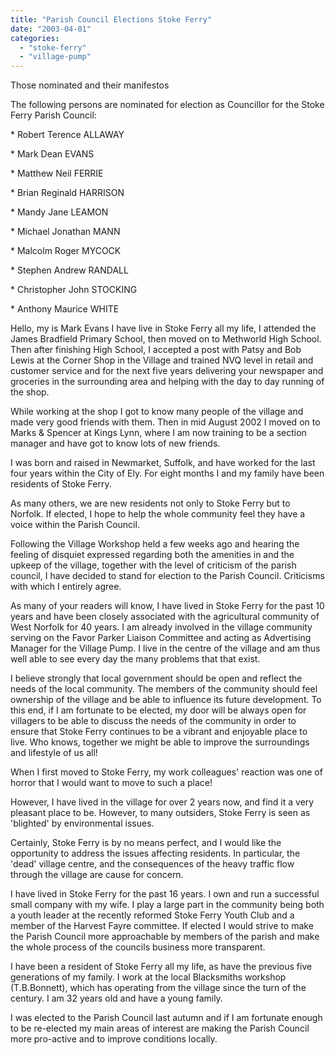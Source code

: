 ```yaml
---
title: "Parish Council Elections Stoke Ferry"
date: "2003-04-01"
categories: 
  - "stoke-ferry"
  - "village-pump"
---
```


Those nominated and their manifestos

The following persons are nominated for election as Councillor for the Stoke Ferry Parish Council:

\* Robert Terence ALLAWAY

\* Mark Dean EVANS

\* Matthew Neil FERRIE

\* Brian Reginald HARRISON

\* Mandy Jane LEAMON

\* Michael Jonathan MANN

\* Malcolm Roger MYCOCK

\* Stephen Andrew RANDALL

\* Christopher John STOCKING

\* Anthony Maurice WHITE

Hello, my is Mark Evans I have live in Stoke Ferry all my life, I attended the James Bradfield Primary School, then moved on to Methworld High School. Then after finishing High School, I accepted a post with Patsy and Bob Lewis at the Corner Shop in the Village and trained NVQ level in retail and customer service and for the next five years delivering your newspaper and groceries in the surrounding area and helping with the day to day running of the shop.

While working at the shop I got to know many people of the village and made very good friends with them. Then in mid August 2002 I moved on to Marks & Spencer at Kings Lynn, where I am now training to be a section manager and have got to know lots of new friends.

I was born and raised in Newmarket, Suffolk, and have worked for the last four years within the City of Ely. For eight months I and my family have been residents of Stoke Ferry.

As many others, we are new residents not only to Stoke Ferry but to Norfolk. If elected, I hope to help the whole community feel they have a voice within the Parish Council.

Following the Village Workshop held a few weeks ago and hearing the feeling of disquiet expressed regarding both the amenities in and the upkeep of the village, together with the level of criticism of the parish council, I have decided to stand for election to the Parish Council. Criticisms with which I entirely agree.

As many of your readers will know, I have lived in Stoke Ferry for the past 10 years and have been closely associated with the agricultural community of West Norfolk for 40 years. I am already involved in the village community serving on the Favor Parker Liaison Committee and acting as Advertising Manager for the Village Pump. I live in the centre of the village and am thus well able to see every day the many problems that that exist.

I believe strongly that local government should be open and reflect the needs of the local community. The members of the community should feel ownership of the village and be able to influence its future development. To this end, if I am fortunate to be elected, my door will be always open for villagers to be able to discuss the needs of the community in order to ensure that Stoke Ferry continues to be a vibrant and enjoyable place to live. Who knows, together we might be able to improve the surroundings and lifestyle of us all!

When I first moved to Stoke Ferry, my work colleagues' reaction was one of horror that I would want to move to such a place!

However, I have lived in the village for over 2 years now, and find it a very pleasant place to be. However, to many outsiders, Stoke Ferry is seen as 'blighted' by environmental issues.

Certainly, Stoke Ferry is by no means perfect, and I would like the opportunity to address the issues affecting residents. In particular, the 'dead' village centre, and the consequences of the heavy traffic flow through the village are cause for concern.

I have lived in Stoke Ferry for the past 16 years. I own and run a successful small company with my wife. I play a large part in the community being both a youth leader at the recently reformed Stoke Ferry Youth Club and a member of the Harvest Fayre committee. If elected I would strive to make the Parish Council more approachable by members of the parish and make the whole process of the councils business more transparent.

I have been a resident of Stoke Ferry all my life, as have the previous five generations of my family. I work at the local Blacksmiths workshop (T.B.Bonnett), which has operating from the village since the turn of the century. I am 32 years old and have a young family.

I was elected to the Parish Council last autumn and if I am fortunate enough to be re-elected my main areas of interest are making the Parish Council more pro-active and to improve conditions locally.
